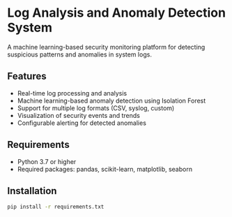 # Log Analysis and Anomaly Detection System

A machine learning-based security monitoring platform for detecting suspicious patterns and anomalies in system logs.

## Features

- Real-time log processing and analysis
- Machine learning-based anomaly detection using Isolation Forest
- Support for multiple log formats (CSV, syslog, custom)
- Visualization of security events and trends
- Configurable alerting for detected anomalies

## Requirements

- Python 3.7 or higher
- Required packages: pandas, scikit-learn, matplotlib, seaborn

## Installation
```bash
pip install -r requirements.txt
